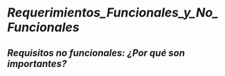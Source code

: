 # **_Requerimientos_Funcionales_y_No_Funcionales_**

## **_Requisitos no funcionales: ¿Por qué son importantes?_**
